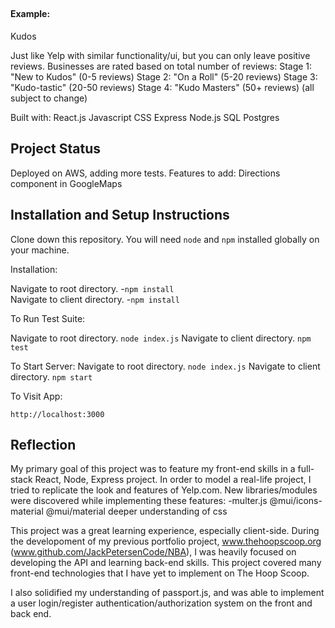 ## 

#### Example:

Kudos 

Just like Yelp with similar functionality/ui, but you can only leave positive reviews. Businesses are rated based on total number of reviews:
Stage 1: "New to Kudos" (0-5 reviews)
Stage 2: "On a Roll" (5-20 reviews)
Stage 3: "Kudo-tastic" (20-50 reviews)
Stage 4: "Kudo Masters" (50+ reviews)
(all subject to change)

Built with:
React.js
Javascript
CSS
Express
Node.js
SQL
Postgres

## Project Status
Deployed on AWS, adding more tests.
Features to add:
Directions component in GoogleMaps

## Installation and Setup Instructions

Clone down this repository. You will need `node` and `npm` installed globally on your machine.  

Installation:

Navigate to root directory.
    -`npm install`  
Navigate to client directory.
    -`npm install`

To Run Test Suite:  

Navigate to root directory.
    `node index.js`
Navigate to client directory.
    `npm test`  

To Start Server:
Navigate to root directory.
    `node index.js`
Navigate to client directory.
    `npm start`

To Visit App:

`http://localhost:3000`  

## Reflection

My primary goal of this project was to feature my front-end skills in a full-stack React, Node, Express project.
In order to model a real-life project, I tried to replicate the look and features of Yelp.com. New libraries/modules were discovered while implementing these features:
    -multer.js
    @mui/icons-material
    @mui/material
    deeper understanding of css

This project was a great learning experience, especially client-side. During the developoment of my previous portfolio project, www.thehoopscoop.org (www.github.com/JackPetersenCode/NBA), I was heavily focused on developing the API and learning back-end skills. This project covered many front-end technologies that I have yet to implement on The Hoop Scoop.

I also solidified my understanding of passport.js, and was able to implement a user login/register authentication/authorization system on the front and back end. 